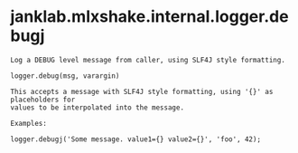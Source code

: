 # janklab.mlxshake.internal.logger.debugj

```text
Log a DEBUG level message from caller, using SLF4J style formatting.

logger.debug(msg, varargin)

This accepts a message with SLF4J style formatting, using '{}' as placeholders for
values to be interpolated into the message.

Examples:

logger.debugj('Some message. value1={} value2={}', 'foo', 42);


```

